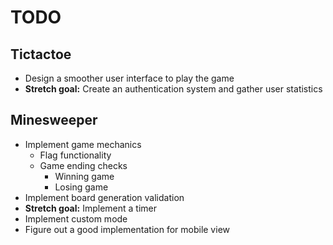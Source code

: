# TODO

## Tictactoe

- Design a smoother user interface to play the game
- **Stretch goal:** Create an authentication system and gather user statistics

## Minesweeper

- Implement game mechanics
  - Flag functionality
  - Game ending checks
    - Winning game
    - Losing game
- Implement board generation validation
- **Stretch goal:** Implement a timer
- Implement custom mode
- Figure out a good implementation for mobile view
